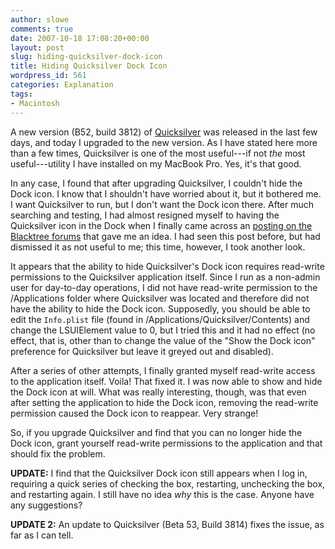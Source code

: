 ```yaml
---
author: slowe
comments: true
date: 2007-10-18 17:08:20+00:00
layout: post
slug: hiding-quicksilver-dock-icon
title: Hiding Quicksilver Dock Icon
wordpress_id: 561
categories: Explanation
tags:
- Macintosh
---
```


A new version (B52, build 3812) of [Quicksilver](http://quicksilver.blacktree.com/) was released in the last few days, and today I upgraded to the new version. As I have stated here more than a few times, Quicksilver is one of the most useful---if not _the_ most useful---utility I have installed on my MacBook Pro. Yes, it's that good.

In any case, I found that after upgrading Quicksilver, I couldn't hide the Dock icon. I know that I shouldn't have worried about it, but it bothered me. I want Quicksilver to run, but I don't want the Dock icon there. After much searching and testing, I had almost resigned myself to having the Quicksilver icon in the Dock when I finally came across an [posting on the Blacktree forums](http://blacktree.cocoaforge.com/forums/viewtopic.php?t=3260) that gave me an idea. I had seen this post before, but had dismissed it as not useful to me; this time, however, I took another look.

It appears that the ability to hide Quicksilver's Dock icon requires read-write permissions to the Quicksilver application itself. Since I run as a non-admin user for day-to-day operations, I did not have read-write permission to the /Applications folder where Quicksilver was located and therefore did not have the ability to hide the Dock icon. Supposedly, you should be able to edit the `Info.plist` file (found in /Applications/Quicksilver/Contents) and change the LSUIElement value to 0, but I tried this and it had no effect (no effect, that is, other than to change the value of the "Show the Dock icon" preference for Quicksilver but leave it greyed out and disabled).

After a series of other attempts, I finally granted myself read-write access to the application itself. Voila! That fixed it. I was now able to show and hide the Dock icon at will. What was really interesting, though, was that even after setting the application to hide the Dock icon, removing the read-write permission caused the Dock icon to reappear. Very strange!

So, if you upgrade Quicksilver and find that you can no longer hide the Dock icon, grant yourself read-write permissions to the application and that should fix the problem.

**UPDATE:** I find that the Quicksilver Dock icon still appears when I log in, requiring a quick series of checking the box, restarting, unchecking the box, and restarting again. I still have no idea _why_ this is the case. Anyone have any suggestions?

**UPDATE 2:** An update to Quicksilver (Beta 53, Build 3814) fixes the issue, as far as I can tell.

